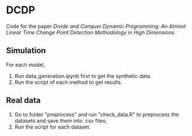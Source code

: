 # DCDP
Code for the paper *Divide and Conquer Dynamic Programming: An Almost Linear Time Change Point Detection Methodology in High Dimensions*

## Simulation

For each model, 

1) Run data_generation.ipynb first to get the synthetic data.
2) Run the script of each method to get results.

## Real data

1) Go to folder "preprocess" and run "check_data.R" to preprocess the datasets and save them into .csv files;
2) Run the script for each dataset.
